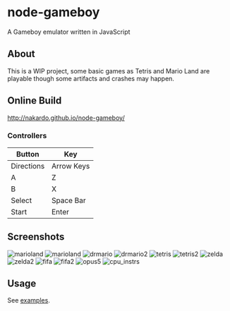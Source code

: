 # node-gameboy

A Gameboy emulator written in JavaScript

## About

This is a WIP project, some basic games as Tetris and Mario Land are playable
though some artifacts and crashes may happen.

## Online Build

http://nakardo.github.io/node-gameboy/

### Controllers

| Button     | Key        |
|------------|------------|
| Directions | Arrow Keys |
| A          | Z          |
| B          | X          |
| Select     | Space Bar  |
| Start      | Enter      |

## Screenshots

![marioland](https://raw.github.com/nakardo/node-gameboy/master/images/marioland.png)
![marioland](https://raw.github.com/nakardo/node-gameboy/master/images/marioland2.png)
![drmario](https://raw.github.com/nakardo/node-gameboy/master/images/drmario.png)
![drmario2](https://raw.github.com/nakardo/node-gameboy/master/images/drmario2.png)
![tetris](https://raw.github.com/nakardo/node-gameboy/master/images/tetris.png)
![tetris2](https://raw.github.com/nakardo/node-gameboy/master/images/tetris2.png)
![zelda](https://raw.github.com/nakardo/node-gameboy/master/images/zelda.png)
![zelda2](https://raw.github.com/nakardo/node-gameboy/master/images/zelda2.png)
![fifa](https://raw.github.com/nakardo/node-gameboy/master/images/fifa.png)
![fifa2](https://raw.github.com/nakardo/node-gameboy/master/images/fifa2.png)
![opus5](https://raw.github.com/nakardo/node-gameboy/master/images/opus5.png)
![cpu_instrs](https://raw.github.com/nakardo/node-gameboy/master/images/cpu_instrs.png)

## Usage

See [examples](https://github.com/dmacosta/node-gameboy/tree/master/example).
